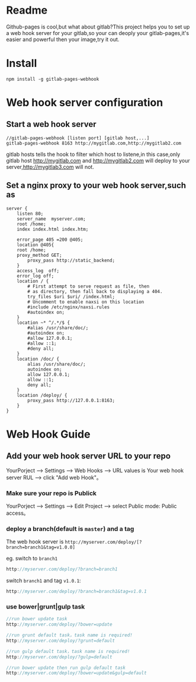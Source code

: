 Readme
=========
Github-pages is cool,but what about gitlab?This project helps you to set up a web hook server for your gitlab,so your can deoply your gitlab-pages,it's easier and powerful then your image,try it out.

Install
==========
```shell
npm install -g gitlab-pages-webhook
```

Web hook server configuration
================
## Start a web hook server
```shell
//gitlab-pages-webhook [listen port] [gitlab host,...]
gitlab-pages-webhook 8163 http://mygitlab.com,http://mygitlab2.com
```
gitlab hosts tells the hook to filter which host to listene,in this case,only gitlab host http://mygitlab.com and http://mygitlab2.com will deploy to your server,http://mygitlab3.com will not.

## Set a nginx proxy to your web hook server,such as
```shell
server {
    listen 80;
    server_name  myserver.com;
    root /home;
    index index.html index.htm;

    error_page 405 =200 @405;
    location @405{
  	root /home;
	proxy_method GET;
    	proxy_pass http://static_backend;
    }
    access_log  off;
    error_log off;
    location / {
        # First attempt to serve request as file, then
        # as directory, then fall back to displaying a 404.
        try_files $uri $uri/ /index.html;
        # Uncomment to enable naxsi on this location
        #include /etc/nginx/naxsi.rules
        #autoindex on;
    }
    location ~* ^/.*/$ {
        #alias /usr/share/doc/;
        #autoindex on;
        #allow 127.0.0.1;
        #allow ::1;
        #deny all;
    }
    location /doc/ {
        alias /usr/share/doc/;
        autoindex on;
        allow 127.0.0.1;
        allow ::1;
        deny all;
    }
    location /deploy/ {
        proxy_pass http://127.0.0.1:8163;
    }
}
```

Web Hook Guide
===============

## Add your web hook server URL to your repo
YourPorject --> Settings --> Web Hooks --> URL values is Your web hook server RUL --> click "Add web Hook"。

### Make sure your repo is Publick
YourPorject --> Settings --> Edit Project --> select Public mode: Public access。

### deploy a branch(default is `master`) and a tag
The web hook server is `http://myserver.com/deploy/[?branch=branch1&tag=v1.0.0]`

eg. switch to `branch1`

```javascript
http://myserver.com/deploy/?branch=branch1
```

switch `branch1` and tag `v1.0.1`:

```javascript
http://myserver.com/deploy/?branch=branch1&tag=v1.0.1
```

### use bower|grunt|gulp task
```javascript
//run bower update task
http://myserver.com/deploy/?bower=update

//run grunt default task，task name is required!
http://myserver.com/deploy/?grunt=default

//run gulp default task，task name is required!
http://myserver.com/deploy/?gulp=default

//run bower update then run gulp default task
http://myserver.com/deploy/?bower=update&gulp=default
```
